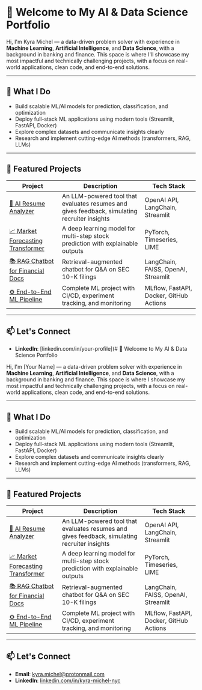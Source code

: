 # 👋 Welcome to My AI & Data Science Portfolio

Hi, I'm Kyra Michel — a data-driven problem solver with experience in **Machine Learning**, **Artificial Intelligence**, and **Data Science**, with a background in banking and finance. This space is where I'll showcase my most impactful and technically challenging projects, with a focus on real-world applications, clean code, and end-to-end solutions.

---

## 🧠 What I Do

- Build scalable ML/AI models for prediction, classification, and optimization
- Deploy full-stack ML applications using modern tools (Streamlit, FastAPI, Docker)
- Explore complex datasets and communicate insights clearly
- Research and implement cutting-edge AI methods (transformers, RAG, LLMs)

---

## 🚀 Featured Projects

| Project | Description | Tech Stack |
|--------|-------------|------------|
| [🧾 AI Resume Analyzer](./resume-analyzer) | An LLM-powered tool that evaluates resumes and gives feedback, simulating recruiter insights | OpenAI API, LangChain, Streamlit |
| [📈 Market Forecasting Transformer](./market-forecasting) | A deep learning model for multi-step stock prediction with explainable outputs | PyTorch, Timeseries, LIME |
| [📚 RAG Chatbot for Financial Docs](./finance-rag-chatbot) | Retrieval-augmented chatbot for Q&A on SEC 10-K filings | LangChain, FAISS, OpenAI, Streamlit |
| [⚙️ End-to-End ML Pipeline](./mlops-project) | Complete ML project with CI/CD, experiment tracking, and monitoring | MLflow, FastAPI, Docker, GitHub Actions |

---

## 📫 Let's Connect

 
- **LinkedIn**: [linkedin.com/in/your-profile](# 👋 Welcome to My AI & Data Science Portfolio

Hi, I'm [Your Name] — a data-driven problem solver with experience in **Machine Learning**, **Artificial Intelligence**, and **Data Science**, with a background in banking and finance. This space is where I showcase my most impactful and technically challenging projects, with a focus on real-world applications, clean code, and end-to-end solutions.

---

## 🧠 What I Do

- Build scalable ML/AI models for prediction, classification, and optimization
- Deploy full-stack ML applications using modern tools (Streamlit, FastAPI, Docker)
- Explore complex datasets and communicate insights clearly
- Research and implement cutting-edge AI methods (transformers, RAG, LLMs)

---

## 🚀 Featured Projects

| Project | Description | Tech Stack |
|--------|-------------|------------|
| [🧾 AI Resume Analyzer](./resume-analyzer) | An LLM-powered tool that evaluates resumes and gives feedback, simulating recruiter insights | OpenAI API, LangChain, Streamlit |
| [📈 Market Forecasting Transformer](./market-forecasting) | A deep learning model for multi-step stock prediction with explainable outputs | PyTorch, Timeseries, LIME |
| [📚 RAG Chatbot for Financial Docs](./finance-rag-chatbot) | Retrieval-augmented chatbot for Q&A on SEC 10-K filings | LangChain, FAISS, OpenAI, Streamlit |
| [⚙️ End-to-End ML Pipeline](./mlops-project) | Complete ML project with CI/CD, experiment tracking, and monitoring | MLflow, FastAPI, Docker, GitHub Actions |

---

## 📫 Let's Connect

- **Email**: kyra.michel@protonmail.com  
- **LinkedIn**: [linkedin.com/in/kyra-michel-nyc](https://www.linkedin.com/in/kyra-michel-nyc)

